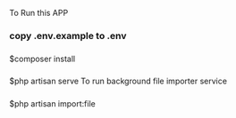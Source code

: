 

To Run this APP
### copy .env.example to .env
###
$composer install
#####
$php artisan serve
To run background file importer service
#####
$php artisan import:file
